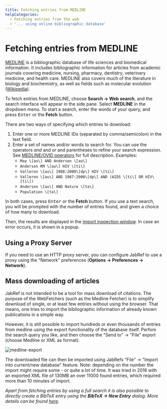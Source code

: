 ```yaml
---
title: Fetching entries from MEDLINE
helpCategories:
  - Fetching entries from the web
  - '... using online bibliographic database'
---
```

# Fetching entries from MEDLINE

[MEDLINE](https://www.nlm.nih.gov/pubs/factsheets/medline.html) is a bibliographic database of life sciences and biomedical information. It includes bibliographic information for articles from academic journals covering medicine, nursing, pharmacy, dentistry, veterinary medicine, and health care. MEDLINE also covers much of the literature in biology and biochemistry, as well as fields such as molecular evolution ([Wikipedia](https://en.wikipedia.org/wiki/MEDLINE)).

To fetch entries from MEDLINE, choose **Search → Web search**, and the search interface will appear in the side pane. Select **MEDLINE** in the dropdown menu. To start a search, enter the words of your query, and press <kbd>Enter</kbd> or the **Fetch** button.

There are two ways of specifying which entries to download:

1. Enter one or more MEDLINE IDs (separated by comma/semicolon) in the text field.
2. Enter a set of names and/or words to search for. You can use the operators *and* and *or* and parentheses to refine your search expression. See [MEDLINE/OVID operators](http://www.ovid.com/site/products/ovidguide/medline.htm) for full description. Examples: 
    - `May \[au\] AND Anderson \[au\]`
    - `Anderson RM \[au\] HIV \[ti\]`
    - `Valleron \[au\] 1988:2000\[dp\] HIV \[ti\]`
    - `Valleron \[au\] AND 1987:2000\[dp\] AND (AIDS \[ti\] OR HIV\[ti\])`
    - `Anderson \[au\] AND Nature \[ta\]`
    - `Population \[ta\]`

In both cases, press <kbd>Enter</kbd> or the **Fetch** button. If you use a text search, you will be prompted with the number of entries found, and given a choice of how many to download.

Then, the results are displayed in the [import inspection window](ImportInspectionDialog). In case an error occurs, it is shown in a popup.

## Using a Proxy Server

If you need to use an HTTP proxy server, you can configure JabRef to use a proxy using the "Network" preferences (**Options → Preferences → Network**).

## Mass downloading of articles

JabRef is not intended to be a tool for mass download of citations. The purpose of the WebFetchers (such as the Medline Fetcher) is to simplify download of single, or at least few entries without using the browser. That means, one tries to import the bibliographic information of already known publications in a simple way.

However, it is still possible to import hundreds or even thousands of entries from medline using the export functionality of the database itself. Perfom the search query you like, and then choose the "Send to" → "File" export (choose Medline or XML as format):

![medline-export](https://cloud.githubusercontent.com/assets/676652/21082470/83635c92-bfdc-11e6-9345-3dd2f356e18f.png)

The downloaded file can then be imported using JabRefs "File" → "Import into current/new database" feature. Note: depending on the number the import might require some - or quite a lot of time. It was tried in 2016 with an exported XML file of 130MB an over 11000 found entries, which required more than 10 minutes of import.

*Apart from fetching entries by using a full search it is also possible to directly create a BibTeX entry using the* ***BibTeX → New Entry*** *dialog. More details can be found [here](MedlinetoBibTeX).*